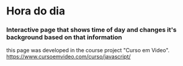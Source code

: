 # Hora do dia
### Interactive page that shows time of day and changes it's background based on that information

this page was developed in the course project "Curso em Video". 
https://www.cursoemvideo.com/curso/javascript/

